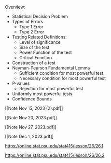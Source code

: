 Overview: 
* Statistical Decision Problem 
* Types of Errors 
	* Type 1 Error 
	* Type 2 Error 
* Testing Related Definitions: 
	* Level of significance 
	* Size of the test
	* Power Function of the test
	* Critical Function 
* Construction of a test
* Neyman-Pearson Fundamental Lemma
	* Sufficient condition for most powerful test 
	* Necessary condition for most powerful test 
* P-values 
	* Rejection for most powerful test 
* Uniformly most powerful tests
* Confidence Bounds



[[Note Nov 15, 2023 (2).pdf]]

[[Note Nov 20, 2023.pdf]]

[[Note Nov 27, 2023.pdf]]

[[Note Dec 1, 2023.pdf]]


https://online.stat.psu.edu/stat415/lesson/26/26.1


https://online.stat.psu.edu/stat415/lesson/26/26.2


